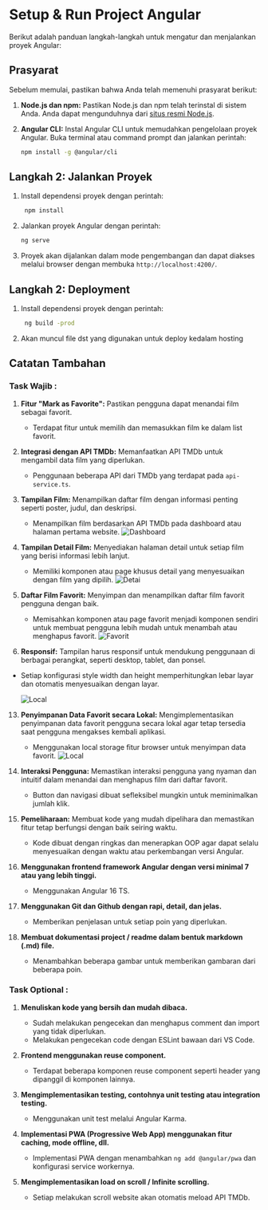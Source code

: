 # Setup & Run Project Angular 

Berikut adalah panduan langkah-langkah untuk mengatur dan menjalankan proyek Angular:

## Prasyarat

Sebelum memulai, pastikan bahwa Anda telah memenuhi prasyarat berikut:

1. **Node.js dan npm:** Pastikan Node.js dan npm telah terinstal di sistem Anda. Anda dapat mengunduhnya dari [situs resmi Node.js](https://nodejs.org/).

2. **Angular CLI:** Instal Angular CLI untuk memudahkan pengelolaan proyek Angular. Buka terminal atau command prompt dan jalankan perintah:

    ```bash
    npm install -g @angular/cli
    ```

## Langkah 2: Jalankan Proyek

1. Install dependensi proyek dengan perintah:
   ```bash
    npm install
    ```

2. Jalankan proyek Angular dengan perintah:

    ```bash
    ng serve
    ```

3. Proyek akan dijalankan dalam mode pengembangan dan dapat diakses melalui browser dengan membuka `http://localhost:4200/`.

## Langkah 2: Deployment

1. Install dependensi proyek dengan perintah:
   ```bash
    ng build -prod
    ```

2. Akan muncul file dst yang digunakan untuk deploy kedalam hosting


## Catatan Tambahan

### Task Wajib :

1. **Fitur "Mark as Favorite":** Pastikan pengguna dapat menandai film sebagai favorit.
   - Terdapat fitur untuk memilih dan memasukkan film ke dalam list favorit.

3. **Integrasi dengan API TMDb:** Memanfaatkan API TMDb untuk mengambil data film yang diperlukan.
   - Penggunaan beberapa API dari TMDb yang terdapat pada `api-service.ts`.

5. **Tampilan Film:** Menampilkan daftar film dengan informasi penting seperti poster, judul, dan deskripsi.
   - Menampilkan film berdasarkan API TMDb pada dashboard atau halaman pertama website.
![Dashboard](https://raw.githubusercontent.com/DavinMetoti/Technical_Test-_Frontend-SimpliDOTS/main/src/assets/screenshoot/dashboard.png)

8. **Tampilan Detail Film:** Menyediakan halaman detail untuk setiap film yang berisi informasi lebih lanjut.
   - Memiliki komponen atau page khusus detail yang menyesuaikan dengan film yang dipilih.
![Detai](https://raw.githubusercontent.com/DavinMetoti/Technical_Test-_Frontend-SimpliDOTS/main/src/assets/screenshoot/detail.png)

9. **Daftar Film Favorit:** Menyimpan dan menampilkan daftar film favorit pengguna dengan baik.
   - Memisahkan komponen atau page favorit menjadi komponen sendiri untuk membuat pengguna lebih mudah untuk menambah atau menghapus favorit.
![Favorit](https://raw.githubusercontent.com/DavinMetoti/Technical_Test-_Frontend-SimpliDOTS/main/src/assets/screenshoot/favorit.png)
11. **Responsif:** Tampilan harus responsif untuk mendukung penggunaan di berbagai perangkat, seperti desktop, tablet, dan ponsel.
- Setiap konfigurasi style width dan height memperhitungkan lebar layar dan otomatis menyesuaikan dengan layar.

   ![Local](https://raw.githubusercontent.com/DavinMetoti/Technical_Test-_Frontend-SimpliDOTS/main/src/assets/screenshoot/responsive.png)

13. **Penyimpanan Data Favorit secara Lokal:** Mengimplementasikan penyimpanan data favorit pengguna secara lokal agar tetap tersedia saat pengguna mengakses kembali aplikasi.
    - Menggunakan local storage fitur browser untuk menyimpan data favorit.
![Local](https://raw.githubusercontent.com/DavinMetoti/Technical_Test-_Frontend-SimpliDOTS/main/src/assets/screenshoot/local.png)
15. **Interaksi Pengguna:** Memastikan interaksi pengguna yang nyaman dan intuitif dalam menandai dan menghapus film dari daftar favorit.
    - Button dan navigasi dibuat sefleksibel mungkin untuk meminimalkan jumlah klik.

17. **Pemeliharaan:** Membuat kode yang mudah dipelihara dan memastikan fitur tetap berfungsi dengan baik seiring waktu.
    - Kode dibuat dengan ringkas dan menerapkan OOP agar dapat selalu menyesuaikan dengan waktu atau perkembangan versi Angular.

19. **Menggunakan frontend framework Angular dengan versi minimal 7 atau yang lebih tinggi.**
    - Menggunakan Angular 16 TS.

21. **Menggunakan Git dan Github dengan rapi, detail, dan jelas.**
    - Memberikan penjelasan untuk setiap poin yang diperlukan.

23. **Membuat dokumentasi project / readme dalam bentuk markdown (.md) file.**
    - Menambahkan beberapa gambar untuk memberikan gambaran dari beberapa poin.

### Task Optional :

1. **Menuliskan kode yang bersih dan mudah dibaca.**
   - Sudah melakukan pengecekan dan menghapus comment dan import yang tidak diperlukan.
   - Melakukan pengecekan code dengan ESLint bawaan dari VS Code.

3. **Frontend menggunakan reuse component.**
   - Terdapat beberapa komponen reuse component seperti header yang dipanggil di komponen lainnya.

5. **Mengimplementasikan testing, contohnya unit testing atau integration testing.**
   - Menggunakan unit test melalui Angular Karma.

7. **Implementasi PWA (Progressive Web App) menggunakan fitur caching, mode offline, dll.**
   - Implementasi PWA dengan menambahkan `ng add @angular/pwa` dan konfigurasi service workernya.

9. **Mengimplementasikan load on scroll / Infinite scrolling.**
   - Setiap melakukan scroll website akan otomatis meload API TMDb.
